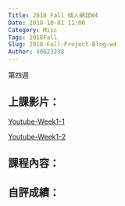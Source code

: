 ```yaml
---
Title: 2018 Fall 個人網誌W4
Date: 2018-10-01 11:00
Category: Misc
Tags: 2018Fall
Slug: 2018-Fall-Project-Blog-w4
Author: 40623238
---
```


第四週

<!-- PELICAN_END_SUMMARY -->

上課影片：
----

[Youtube-Week1-1]()

[Youtube-Week1-2]()

課程內容：
----

自評成績：
----
